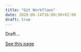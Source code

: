 ```yaml
---
title: "Git Workflows"
date: 2020-06-14T16:00:56+02:00
draft: true
---
```


Draft...

<!--more-->

[See this page](/git-workflows)